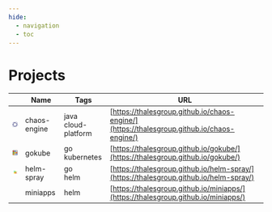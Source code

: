 ```yaml
---
hide:
  - navigation
  - toc
---
```


# Projects

| | Name | Tags | URL | 
| --- | --- | --- | --- |
| ![logo](/images/project-icons/chaos-engine.png) | chaos-engine | java<br>cloud-platform | [https://thalesgroup.github.io/chaos-engine/](https://thalesgroup.github.io/chaos-engine/) |
| ![logo](/images/project-icons/gokube.png) | gokube | go<br>kubernetes | [https://thalesgroup.github.io/gokube/](https://thalesgroup.github.io/gokube/) |
| ![logo](/images/project-icons/helm-spray.png) | helm-spray | go<br>helm | [https://thalesgroup.github.io/helm-spray/](https://thalesgroup.github.io/helm-spray/) |
| | miniapps | helm | [https://thalesgroup.github.io/miniapps/](https://thalesgroup.github.io/miniapps/) |